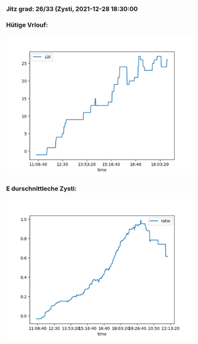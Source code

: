 ### Jitz grad: 26/33 (Zysti, 2021-12-28 18:30:00

### Hütige Vrlouf:
![Graph](Today.png)

### E durschnittleche Zysti:
![Graph](Zysti.png)